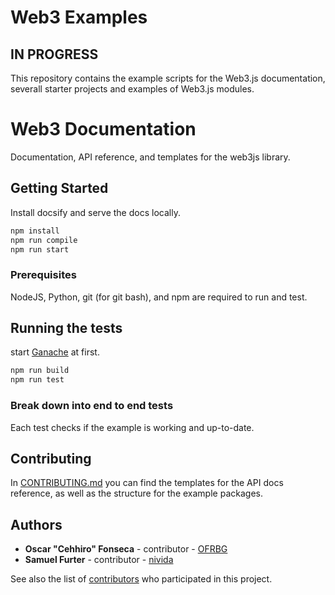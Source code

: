 # Web3 Examples

## IN PROGRESS

This repository contains the example scripts for the Web3.js documentation,
severall starter projects and examples of Web3.js modules.

# Web3 Documentation

Documentation, API reference, and templates for the web3js library.

## Getting Started

Install docsify and serve the docs locally.

```bash
npm install
npm run compile
npm run start
```

### Prerequisites

NodeJS, Python, git (for git bash), and npm are required to run and test.

## Running the tests

start [Ganache](https://truffleframework.com/ganache) at first.

```bash
npm run build
npm run test
```

### Break down into end to end tests

Each test checks if the example is working and up-to-date.

## Contributing

In [CONTRIBUTING.md](CONTRIBUTING.md) you can find the templates for the API docs reference, as well as the structure for the example packages.

## Authors

* **Oscar "Cehhiro" Fonseca** - contributor - [OFRBG](https://github.com/OFRBG)
* **Samuel Furter** - contributor - [nivida](https://github.com/nivida)

See also the list of [contributors](https://github.com/ethereum/web3-examples/contributors) who participated in this project.
